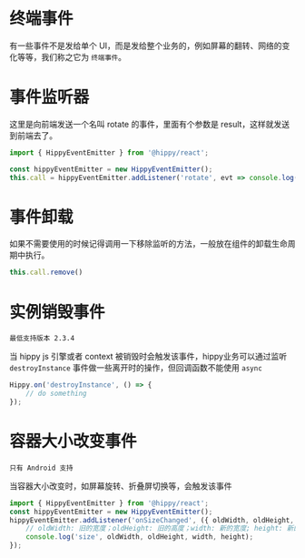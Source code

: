 # 终端事件

有一些事件不是发给单个 UI，而是发给整个业务的，例如屏幕的翻转、网络的变化等等，我们称之它为 `终端事件`。

# 事件监听器

这里是向前端发送一个名叫 rotate 的事件，里面有个参数是 result，这样就发送到前端去了。

```jsx
import { HippyEventEmitter } from '@hippy/react';

const hippyEventEmitter = new HippyEventEmitter();
this.call = hippyEventEmitter.addListener('rotate', evt => console.log(evt.result));
```

# 事件卸载

如果不需要使用的时候记得调用一下移除监听的方法，一般放在组件的卸载生命周期中执行。

```jsx
this.call.remove()
```

# 实例销毁事件

`最低支持版本 2.3.4`

当 hippy js 引擎或者 context 被销毁时会触发该事件，hippy业务可以通过监听 `destroyInstance` 事件做一些离开时的操作，但回调函数不能使用 `async`

```jsx
Hippy.on('destroyInstance', () => {
    // do something
});
```

# 容器大小改变事件

`只有 Android 支持`

当容器大小改变时，如屏幕旋转、折叠屏切换等，会触发该事件

```jsx
import { HippyEventEmitter } from '@hippy/react';
const hippyEventEmitter = new HippyEventEmitter();
hippyEventEmitter.addListener('onSizeChanged', ({ oldWidth, oldHeight, width, height }) => {
    // oldWidth: 旧的宽度；oldHeight: 旧的高度；width: 新的宽度; height: 新的高度
    console.log('size', oldWidth, oldHeight, width, height);
});
```
